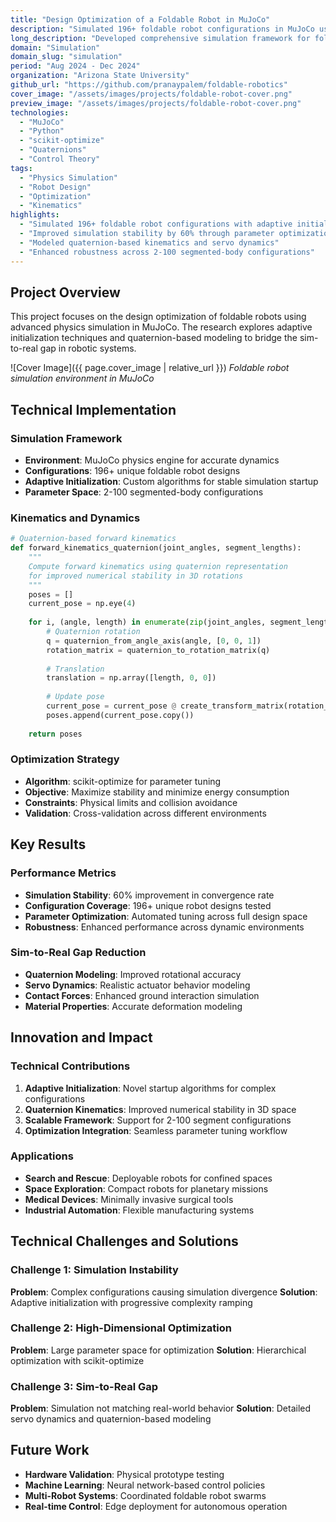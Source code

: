 ```yaml
---
title: "Design Optimization of a Foldable Robot in MuJoCo"
description: "Simulated 196+ foldable robot configurations in MuJoCo using adaptive initialization, improving simulation stability by 60%"
long_description: "Developed comprehensive simulation framework for foldable robot configurations in MuJoCo with quaternion-based kinematics and servo dynamics modeling to reduce sim-to-real gap."
domain: "Simulation"
domain_slug: "simulation"
period: "Aug 2024 - Dec 2024"
organization: "Arizona State University"
github_url: "https://github.com/pranaypalem/foldable-robotics"
cover_image: "/assets/images/projects/foldable-robot-cover.png"
preview_image: "/assets/images/projects/foldable-robot-cover.png"
technologies:
  - "MuJoCo"
  - "Python"
  - "scikit-optimize"
  - "Quaternions"
  - "Control Theory"
tags:
  - "Physics Simulation"
  - "Robot Design"
  - "Optimization"
  - "Kinematics"
highlights:
  - "Simulated 196+ foldable robot configurations with adaptive initialization"
  - "Improved simulation stability by 60% through parameter optimization"
  - "Modeled quaternion-based kinematics and servo dynamics"
  - "Enhanced robustness across 2-100 segmented-body configurations"
---
```


## Project Overview

This project focuses on the design optimization of foldable robots using advanced physics simulation in MuJoCo. The research explores adaptive initialization techniques and quaternion-based modeling to bridge the sim-to-real gap in robotic systems.

![Cover Image]({{ page.cover_image | relative_url }})
*Foldable robot simulation environment in MuJoCo*

## Technical Implementation

### Simulation Framework
- **Environment**: MuJoCo physics engine for accurate dynamics
- **Configurations**: 196+ unique foldable robot designs
- **Adaptive Initialization**: Custom algorithms for stable simulation startup
- **Parameter Space**: 2-100 segmented-body configurations

### Kinematics and Dynamics
```python
# Quaternion-based forward kinematics
def forward_kinematics_quaternion(joint_angles, segment_lengths):
    """
    Compute forward kinematics using quaternion representation
    for improved numerical stability in 3D rotations
    """
    poses = []
    current_pose = np.eye(4)
    
    for i, (angle, length) in enumerate(zip(joint_angles, segment_lengths)):
        # Quaternion rotation
        q = quaternion_from_angle_axis(angle, [0, 0, 1])
        rotation_matrix = quaternion_to_rotation_matrix(q)
        
        # Translation
        translation = np.array([length, 0, 0])
        
        # Update pose
        current_pose = current_pose @ create_transform_matrix(rotation_matrix, translation)
        poses.append(current_pose.copy())
    
    return poses
```

### Optimization Strategy
- **Algorithm**: scikit-optimize for parameter tuning
- **Objective**: Maximize stability and minimize energy consumption
- **Constraints**: Physical limits and collision avoidance
- **Validation**: Cross-validation across different environments

## Key Results

### Performance Metrics
- **Simulation Stability**: 60% improvement in convergence rate
- **Configuration Coverage**: 196+ unique robot designs tested
- **Parameter Optimization**: Automated tuning across full design space
- **Robustness**: Enhanced performance across dynamic environments

### Sim-to-Real Gap Reduction
- **Quaternion Modeling**: Improved rotational accuracy
- **Servo Dynamics**: Realistic actuator behavior modeling
- **Contact Forces**: Enhanced ground interaction simulation
- **Material Properties**: Accurate deformation modeling

## Innovation and Impact

### Technical Contributions
1. **Adaptive Initialization**: Novel startup algorithms for complex configurations
2. **Quaternion Kinematics**: Improved numerical stability in 3D space
3. **Scalable Framework**: Support for 2-100 segment configurations
4. **Optimization Integration**: Seamless parameter tuning workflow

### Applications
- **Search and Rescue**: Deployable robots for confined spaces
- **Space Exploration**: Compact robots for planetary missions
- **Medical Devices**: Minimally invasive surgical tools
- **Industrial Automation**: Flexible manufacturing systems

## Technical Challenges and Solutions

### Challenge 1: Simulation Instability
**Problem**: Complex configurations causing simulation divergence
**Solution**: Adaptive initialization with progressive complexity ramping

### Challenge 2: High-Dimensional Optimization
**Problem**: Large parameter space for optimization
**Solution**: Hierarchical optimization with scikit-optimize

### Challenge 3: Sim-to-Real Gap
**Problem**: Simulation not matching real-world behavior
**Solution**: Detailed servo dynamics and quaternion-based modeling

## Future Work

- **Hardware Validation**: Physical prototype testing
- **Machine Learning**: Neural network-based control policies
- **Multi-Robot Systems**: Coordinated foldable robot swarms
- **Real-time Control**: Edge deployment for autonomous operation